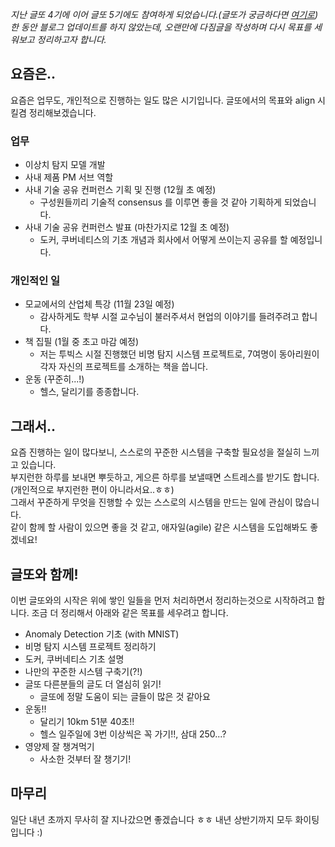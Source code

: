 
_지난 글또 4기에 이어 글또 5기에도 참여하게 되었습니다.(글또가 궁금하다면 [여기로](https://www.notion.so/ac5b18a482fb4df497d4e8257ad4d516)) 한 동안 블로그 업데이트를 하지 않았는데, 오랜만에 다짐글을 작성하며 다시 목표를 세워보고 정리하고자 합니다._  

## 요즘은..
요즘은 업무도, 개인적으로 진행하는 일도 많은 시기입니다. 글또에서의 목표와 align 시킬겸 정리해보겠습니다.

### 업무
* 이상치 탐지 모델 개발
* 사내 제품 PM 서브 역할
* 사내 기술 공유 컨퍼런스 기획 및 진행 (12월 초 예정)
  * 구성원들끼리 기술적 consensus 를 이루면 좋을 것 같아 기획하게 되었습니다.
* 사내 기술 공유 컨퍼런스 발표 (마찬가지로 12월 초 예정)
  * 도커, 쿠버네티스의 기초 개념과 회사에서 어떻게 쓰이는지 공유를 할 예정입니다.

### 개인적인 일
* 모교에서의 산업체 특강 (11월 23일 예정)
  * 감사하게도 학부 시절 교수님이 불러주셔서 현업의 이야기를 들려주려고 합니다.
* 책 집필 (1월 중 초고 마감 예정)
  * 저는 투빅스 시절 진행했던 비명 탐지 시스템 프로젝트로, 7여명이 동아리원이 각자 자신의 프로젝트를 소개하는 책을 씁니다.
* 운동 (꾸준히...!)
  * 헬스, 달리기를 종종합니다.

## 그래서..
요즘 진행하는 일이 많다보니, 스스로의 꾸준한 시스템을 구축할 필요성을 절실히 느끼고 있습니다.  
부지런한 하루를 보내면 뿌듯하고, 게으른 하루를 보낼때면 스트레스를 받기도 합니다.(개인적으로 부지런한 편이 아니라서요..ㅎㅎ)  
그래서 꾸준하게 무엇을 진행할 수 있는 스스로의 시스템을 만드는 일에 관심이 많습니다.  
같이 함께 할 사람이 있으면 좋을 것 같고, 애자일(agile) 같은 시스템을 도입해봐도 좋겠네요!

## 글또와 함께!
이번 글또와의 시작은 위에 쌓인 일들을 먼저 처리하면서 정리하는것으로 시작하려고 합니다. 조금 더 정리해서 아래와 같은 목표를 세우려고 합니다.
* Anomaly Detection 기초 (with MNIST)
* 비명 탐지 시스템 프로젝트 정리하기
* 도커, 쿠버네티스 기초 설명
* 나만의 꾸준한 시스템 구축기(?!)
* 글또 다른분들의 글도 더 열심히 읽기!
  * 글또에 정말 도움이 되는 글들이 많은 것 같아요
* 운동!!
  * 달리기 10km 51분 40초!!
  * 헬스 일주일에 3번 이상씩은 꼭 가기!!, 삼대 250...?
* 영양제 잘 챙겨먹기
  * 사소한 것부터 잘 챙기기!

## 마무리
일단 내년 초까지 무사히 잘 지나갔으면 좋겠습니다 ㅎㅎ 내년 상반기까지 모두 화이팅입니다 :) 